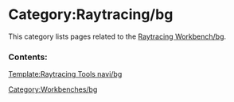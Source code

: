 # Category:Raytracing/bg
This category lists pages related to the [Raytracing Workbench/bg](Raytracing_Workbench/bg.md).

### Contents:

[Template:Raytracing Tools navi/bg](Template:Raytracing_Tools_navi/bg.md)

[Category:Workbenches/bg](Category:Workbenches/bg.md)
